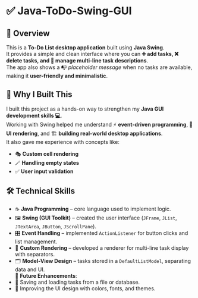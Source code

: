 # ✅ Java-ToDo-Swing-GUI

## 📌 Overview  
This is a **To-Do List desktop application** built using **Java Swing**.  
It provides a simple and clean interface where you can **➕ add tasks, ❌ delete tasks, and 📝 manage multi-line task descriptions**.  
The app also shows a 📭 *placeholder message* when no tasks are available, making it **user-friendly and minimalistic**.  
## 🤔 Why I Built This  
I built this project as a hands-on way to strengthen my **Java GUI development skills 💻**.  
Working with Swing helped me understand ⚡ **event-driven programming**, 🎨 **UI rendering**, and 🏗️ **building real-world desktop applications**.  
It also gave me experience with concepts like:  
- 🎭 **Custom cell rendering**  
- 🪄 **Handling empty states**  
- ✅ **User input validation**  
## 🛠️ Technical Skills
- ☕ **Java Programming** – core language used to implement logic.  
- 🖼️ **Swing (GUI Toolkit)** – created the user interface (`JFrame`, `JList`, `JTextArea`, `JButton`, `JScrollPane`).  
- 🎛️ **Event Handling** – implemented `ActionListener` for button clicks and list management.  
- 🎨 **Custom Rendering** – developed a renderer for multi-line task display with separators.  
- 🗂️ **Model-View Design** – tasks stored in a `DefaultListModel`, separating data and UI.  
🚀 **Future Enhancements**:  
- 💾 Saving and loading tasks from a file or database. 
- 🎨 Improving the UI design with colors, fonts, and themes.  
